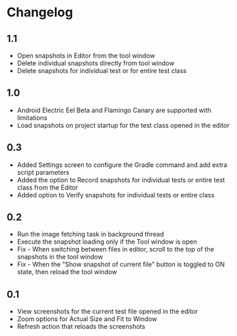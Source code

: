 # Changelog

## 1.1

- Open snapshots in Editor from the tool window
- Delete individual snapshots directly from tool window
- Delete snapshots for individual test or for entire test class

## 1.0

- Android Electric Eel Beta and Flamingo Canary are supported with limitations
- Load snapshots on project startup for the test class opened in the editor

## 0.3

- Added Settings screen to configure the Gradle command and add extra script parameters
- Added the option to Record snapshots for individual tests or entire test class from the Editor
- Added option to Verify snapshots for individual tests or entire class


## 0.2

- Run the image fetching task in background thread
- Execute the snapshot loading only if the Tool window is open
- Fix - When switching between files in editor, scroll to the top of the snapshots in the tool window
- Fix - When the "Show snapshot of current file" button is toggled to ON state, then reload the tool window


## 0.1

- View screenshots for the current test file opened in the editor
- Zoom options for Actual Size and Fit to Window
- Refresh action that reloads the screenshots
